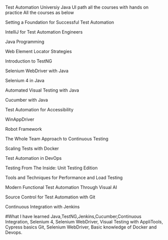 Test Automation Universiy Java UI path all the courses with hands on practice
All the courses as below


Setting a Foundation for Successful Test Automation

IntelliJ for Test Automation Engineers

Java Programming

Web Element Locator Strategies

Introduction to TestNG

Selenium WebDriver with Java

Selenium 4 in Java

Automated Visual Testing with Java

Cucumber with Java

Test Automation for Accessibility

WinAppDriver

Robot Framework

The Whole Team Approach to Continuous Testing

Scaling Tests with Docker

Test Automation in DevOps

Testing From The Inside: Unit Testing Edition

Tools and Techniques for Performance and Load Testing

Modern Functional Test Automation Through Visual AI

Source Control for Test Automation with Git

Continuous Integration with Jenkins


#What I have learned
Java,TestNG,Jenkins,Cucumber,Continuous Integration, Selenium 4, Selenium WebDriver, Visual Testing with AppliTools, Cypress basics
Git, Selenium WebDriver, Basic knowledge of Docker and Devops.